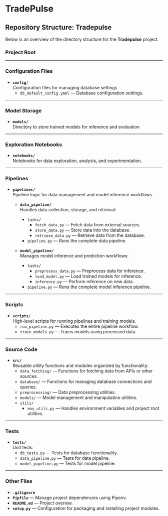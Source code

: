 # TradePulse

## Repository Structure: Tradepulse

Below is an overview of the directory structure for the **Tradepulse** project.

### Project Root

---

### Configuration Files
- **`config/`**  
  Configuration files for managing database settings
  - `db_default_config.yaml` — Database configuration settings.

---

### Model Storage
- **`models/`**  
  Directory to store trained models for inference and evaluation

---

### Exploration Notebooks
- **`notebooks/`**  
  Notebooks for data exploration, analysis, and experimentation.

---

### Pipelines
- **`pipelines/`**  
  Pipeline logic for data management and model inference workflows.

  - **`data_pipeline/`**  
    Handles data collection, storage, and retrieval:
    - `tasks/`
      - `fetch_data.py` — Fetch data from external sources.
      - `store_data.py` — Store data into the database.
      - `retrieve_data.py` — Retrieve data from the database.
    - `pipeline.py` — Runs the complete data pipeline.

  - **`model_pipeline/`**  
    Manages model inference and prediction workflows:
    - `tasks/`
      - `preprocess_data.py` — Preprocess data for inference.
      - `load_model.py` — Load trained models for inference.
      - `inference.py` — Perform inference on new data.
    - `pipeline.py` — Runs the complete model inference pipeline.

---

### Scripts
- **`scripts/`**  
  High-level scripts for running pipelines and training models.
  - `run_pipeline.py` — Executes the entire pipeline workflow.
  - `train_models.py` — Trains models using processed data.

---

### Source Code
- **`src/`**  
  Reusable utility functions and modules organized by functionality:
  - `data_fetching/` — Functions for fetching data from APIs or other sources.
  - `database/` — Functions for managing database connections and queries.
  - `preprocessing/` — Data preprocessing utilities.
  - `models/` — Model management and manipulatino utilities.
  - `utils/`
    - `env_utils.py` — Handles environment variables and project root utilities.

---

### Tests
- **`tests/`**  
  Unit tests:
  - `db_tests.py` — Tests for database functionality.
  - `data_pipeline.py` — Tests for data pipeline.
  - `model_pipeline.py` — Tests for model pipeline.

---

### Other Files
- **`.gitignore`**
- **`Pipfile`** — Manage project dependencies using Pipenv.
- **`README.md`** — Project overiew.
- **`setup.py`** — Configuration for packaging and installing project modules.
